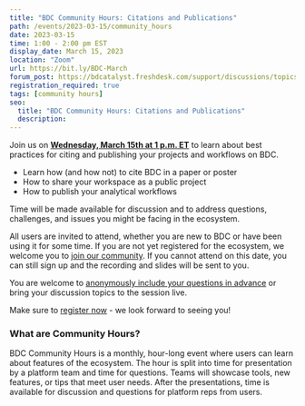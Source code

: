 ```yaml
---
title: "BDC Community Hours: Citations and Publications"
path: /events/2023-03-15/community_hours
date: 2023-03-15
time: 1:00 - 2:00 pm EST
display_date: March 15, 2023
location: "Zoom"
url: https://bit.ly/BDC-March
forum_post: https://bdcatalyst.freshdesk.com/support/discussions/topics/60000407394
registration_required: true
tags: [community hours]
seo:
  title: "BDC Community Hours: Citations and Publications"
  description:
---
```


Join us on [**Wednesday, March 15th at 1 p.m. ET**](https://bit.ly/BDC-March) to learn about best practices for citing and publishing your projects and workflows on BDC. 

-   Learn how (and how not) to cite BDC in a paper or poster
-   How to share your workspace as a public project
-   How to publish your analytical workflows

Time will be made available for discussion and to address questions, challenges, and issues you might be facing in the ecosystem.

All users are invited to attend, whether you are new to BDC or have been using it for some time. If you are not yet registered for the ecosystem, we welcome you to [join our community](https://biodatacatalyst.nhlbi.nih.gov/contact/ecosystem/). If you cannot attend on this date, you can still sign up and the recording and slides will be sent to you.

You are welcome to [anonymously include your questions in advance](https://forms.gle/iPifJTM5q2eeKa7UA) or bring your discussion topics to the session live.

Make sure to [register now](https://bit.ly/BDC-March) - we look forward to seeing you!

### What are Community Hours?

BDC Community Hours is a monthly, hour-long event where users can learn about features of the ecosystem. The hour is split into time for presentation by a platform team and time for questions. Teams will showcase tools, new features, or tips that meet user needs. After the presentations, time is available for discussion and questions for platform reps from users.
